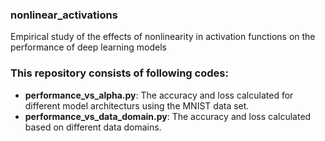 ### nonlinear_activations
Empirical study of the effects of nonlinearity in activation functions on the performance of deep learning models

### This repository consists of following codes:
 - **performance_vs_alpha.py**: The accuracy and loss calculated for different model architecturs using the MNIST data set.
 - **performance_vs_data_domain.py**: The accuracy and loss calculated based on different data domains.
